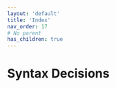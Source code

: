 ```yaml
---
layout: 'default'
title: 'Index'
nav_order: 17
# No parent
has_children: true
---
```


# Syntax Decisions
